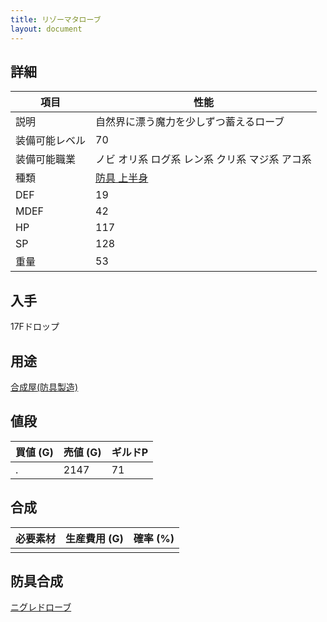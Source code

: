 ```yaml
---
title: リゾーマタローブ
layout: document
---
```

## 詳細

|項目|性能|
|---|---|
|説明|自然界に漂う魔力を少しずつ蓄えるローブ|
|装備可能レベル|70|
|装備可能職業|ノビ オリ系 ログ系 レン系 クリ系 マジ系 アコ系|
|種類|[防具 上半身](防具(上半身))|
|DEF|19|
|MDEF|42|
|HP|117|
|SP|128|
|重量|53|

## 入手

17Fドロップ

## 用途

[合成屋(防具製造)](合成屋(防具製造))

## 値段

|買値 (G)|売値 (G)|ギルドP|
|---|---|---|
|.|2147|71|

## 合成

|必要素材|生産費用 (G)|確率 (%)|
|---|---|---|
||||

## 防具合成

[ニグレドローブ](ニグレドローブ)
